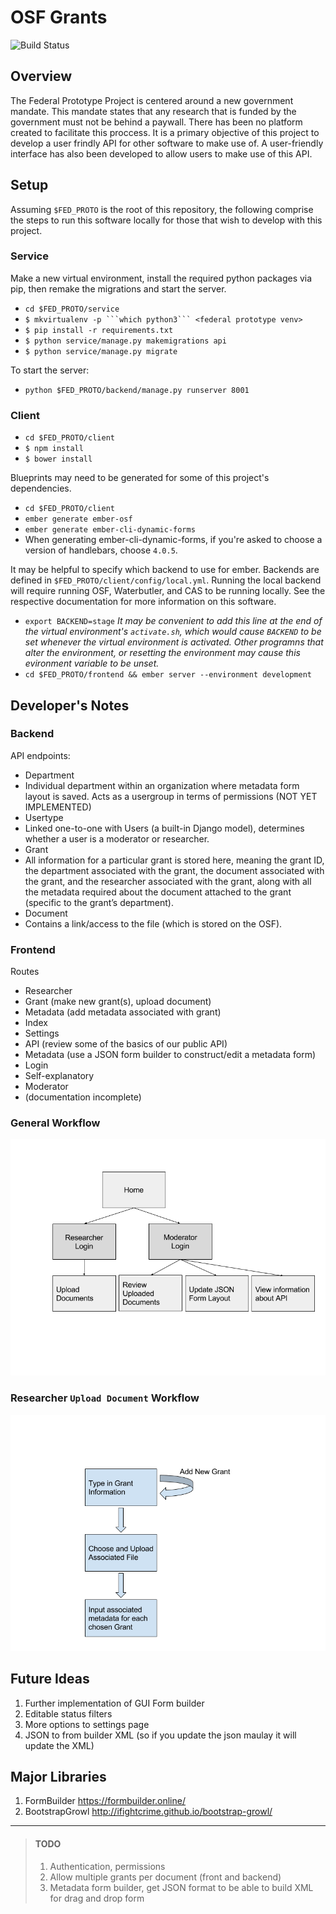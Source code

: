 OSF Grants
============
![Build Status](https://travis-ci.org/CenterForOpenScience/Federal-Prototype.svg?branch=master)

## Overview

The Federal Prototype Project is centered around a new government mandate. This mandate states that any research that is funded by the government must not be behind a paywall. There has been no platform created to facilitate this proccess. It is a primary objective of this project to develop a user frindly API for other software to make use of. A user-friendly interface has also been developed to allow users to make use of this API.

## Setup

Assuming `$FED_PROTO` is the root of this repository, the following comprise the steps to run this software locally for those that wish to develop with this project.

### Service

Make a new virtual environment, install the required python packages via pip, then remake the migrations and start the server.

- `cd $FED_PROTO/service`
- `$ mkvirtualenv -p ```which python3``` <federal prototype venv>`
- `$ pip install -r requirements.txt`
- `$ python service/manage.py makemigrations api`
- `$ python service/manage.py migrate`

To start the server:

- `python $FED_PROTO/backend/manage.py runserver 8001`

### Client
- `cd $FED_PROTO/client`
- `$ npm install`
- `$ bower install`

Blueprints may need to be generated for some of this project's dependencies.

- `cd $FED_PROTO/client`
- `ember generate ember-osf`
- `ember generate ember-cli-dynamic-forms`
- When generating ember-cli-dynamic-forms, if you're asked to choose a version of handlebars, choose `4.0.5`.

It may be helpful to specify which backend to use for ember. Backends are defined in `$FED_PROTO/client/config/local.yml`. Running the local backend will require running OSF, Waterbutler, and CAS to be running locally. See the respective documentation for more information on this software.

- `export BACKEND=stage` *It may be convenient to add this line at the end of the virtual environment's `activate.sh`, which would cause `BACKEND` to be set whenever the virtual environment is activated. Other programns that alter the environment, or resetting the environment may cause this evironment variable to be unset.*
- `cd $FED_PROTO/frontend && ember server --environment development`

## Developer's Notes

### Backend

API endpoints:

* Department
 * Individual department within an organization where metadata form layout is saved.
Acts as a usergroup in terms of permissions (NOT YET IMPLEMENTED)
* Usertype
 * Linked one-to-one with Users (a built-in Django model), determines whether a user is a moderator or researcher.
* Grant
 * All information for a particular grant is stored here, meaning the grant ID, the department associated with the grant, the document associated with the grant, and the researcher associated with the grant, along with all the metadata required about the document attached to the grant (specific to the grant’s department).
* Document
 * Contains a link/access to the file (which is stored on the OSF).

### Frontend
Routes

* Researcher
 * Grant (make new grant(s), upload document)
 * Metadata (add metadata associated with grant)
 * Index
* Settings
 * API (review some of the basics of our public API)
 * Metadata (use a JSON form builder to construct/edit a metadata form)
* Login
 * Self-explanatory
* Moderator
 * (documentation incomplete)

### General Workflow
![some text](https://raw.githubusercontent.com/CenterForOpenScience/Federal-Prototype/master/Federal%20Prototype%20Documentation%20(1).png)

### Researcher `Upload Document` Workflow
![some text](https://raw.githubusercontent.com/CenterForOpenScience/Federal-Prototype/master/Federal%20Prototype%20Documentation.png)

## Future Ideas
1. Further implementation of GUI Form builder 
2. Editable status filters 
3. More options to settings page 
4. JSON to from builder XML (so if you update the json maulay it will update the XML)

## Major Libraries 
1. FormBuilder https://formbuilder.online/
2. BootstrapGrowl http://ifightcrime.github.io/bootstrap-growl/

****************

> #### TODO
> 1. Authentication, permissions
> 2. Allow multiple grants per document (front and backend)
> 3. Metadata form builder, get JSON format to be able to build XML for drag and drop form
